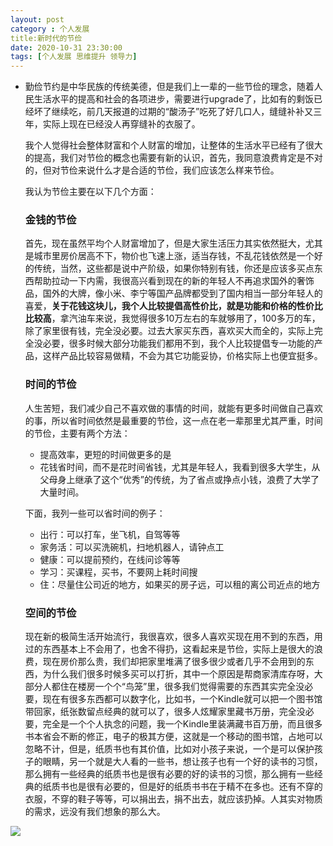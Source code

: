 ```yaml
---
layout: post
category : 个人发展
title:新时代的节俭
date: 2020-10-31 23:30:00
tags: [个人发展 思维提升 领导力]
---
```


- 勤俭节约是中华民族的传统美德，但是我们上一辈的一些节俭的理念，随着人民生活水平的提高和社会的各项进步，需要进行upgrade了，比如有的剩饭已经坏了继续吃，前几天报道的过期的“酸汤子”吃死了好几口人，缝缝补补又三年，实际上现在已经没人再穿缝补的衣服了。

  我个人觉得社会整体财富和个人财富的增加，让整体的生活水平已经有了很大的提高，我们对节俭的概念也需要有新的认识，首先，我同意浪费肯定是不对的，但对节俭来说什么才是合适的节俭，我们应该怎么样来节俭。

  我认为节俭主要在以下几个方面：

  ### 金钱的节俭

  首先，现在虽然平均个人财富增加了，但是大家生活压力其实依然挺大，尤其是城市里房价居高不下，物价也飞速上涨，适当存钱，不乱花钱依然是一个好的传统，当然，这些都是说中产阶级，如果你特别有钱，你还是应该多买点东西帮助拉动一下内需，我很高兴看到现在的新的年轻人不再追求国外的奢饰品，国外的大牌，像小米、李宁等国产品牌都受到了国内相当一部分年轻人的喜爱，**关于花钱这块儿，我个人比较提倡高性价比，就是功能和价格的性价比比较高**，拿汽油车来说，我觉得很多10万左右的车就够用了，100多万的车，除了家里很有钱，完全没必要。过去大家买东西，喜欢买大而全的，实际上完全没必要，很多时候大部分功能我们都用不到，我个人比较提倡专一功能的产品，这样产品比较容易做精，不会为其它功能妥协，价格实际上也便宜挺多。

  ### 时间的节俭

  人生苦短，我们减少自己不喜欢做的事情的时间，就能有更多时间做自己喜欢的事，所以省时间依然是最重要的节俭，这一点在老一辈那里尤其严重，时间的节俭，主要有两个方法：

  - 提高效率，更短的时间做更多的是
  - 花钱省时间，而不是花时间省钱，尤其是年轻人，我看到很多大学生，从父母身上继承了这个“优秀”的传统，为了省点或挣点小钱，浪费了大学了大量时间。

  下面，我列一些可以省时间的例子：

  - 出行：可以打车，坐飞机，自驾等等
  - 家务活：可以买洗碗机，扫地机器人，请钟点工
  - 健康：可以提前预约，在线问诊等等
  - 学习：买课程，买书，不要网上耗时间搜
  - 住：尽量住公司近的地方，如果买的房子远，可以租的离公司近点的地方

  ### 空间的节俭

  现在新的极简生活开始流行，我很喜欢，很多人喜欢买现在用不到的东西，用过的东西基本上不会用了，也舍不得扔，这看起来是节俭，实际上是很大的浪费，现在房价那么贵，我们却把家里堆满了很多很少或者几乎不会用到的东西，为什么我们很多时候多买可以打折，其中一个原因是帮商家清库存呀，大部分人都住在楼房一个个“鸟笼”里，很多我们觉得需要的东西其实完全没必要，现在有很多东西都可以数字化，比如书，一个Kindle就可以把一个图书馆带回家，纸张数留点经典的就可以了，很多人炫耀家里藏书万册，完全没必要，完全是一个个人执念的问题，我一个Kindle里装满藏书百万册，而且很多书本省会不断的修正，电子的极其方便，这就是一个移动的图书馆，占地可以忽略不计，但是，纸质书也有其价值，比如对小孩子来说，一个是可以保护孩子的眼睛，另一个就是大人看的一些书，想让孩子也有一个好的读书的习惯，那么拥有一些经典的纸质书也是很有必要的好的读书的习惯，那么拥有一些经典的纸质书也是很有必要的，但是好的纸质书书在于精不在多也。还有不穿的衣服，不穿的鞋子等等，可以捐出去，捐不出去，就应该扔掉。人其实对物质的需求，远没有我们想象的那么大。



![](https://cdn.jsdelivr.net/gh/wangdeshui/blogpics@master/weixino_qrcode_for_gh_fe8f228bad0d_258.jpg)

